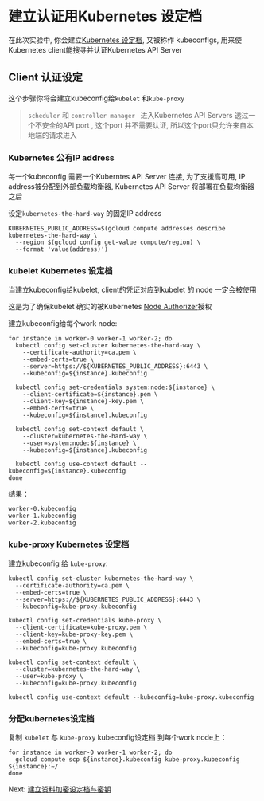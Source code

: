 
# 建立认证用Kubernetes 设定档
在此次实验中, 你会建立[Kubernetes 设定档](https://kubernetes.io/docs/concepts/configuration/organize-cluster-access-kubeconfig/), 又被称作 kubeconfigs, 用来使Kubernetes client能搜寻并认证Kubernetes API Server


## Client 认证设定
这个步骤你将会建立kubeconfig给`kubelet` 和`kube-proxy`

> `scheduler` 和 `controller manager ` 进入Kubernetes API Servers 透过一个不安全的API port , 这个port 并不需要认证, 所以这个port只允许来自本地端的请求进入

### Kubernetes 公有IP address
每一个kubeconfig 需要一个Kuberntes API Server 连接, 为了支援高可用, IP address被分配到外部负载均衡器, Kubernetes API Server 将部署在负载均衡器之后

设定`kubernetes-the-hard-way` 的固定IP address

```
KUBERNETES_PUBLIC_ADDRESS=$(gcloud compute addresses describe kubernetes-the-hard-way \
  --region $(gcloud config get-value compute/region) \
  --format 'value(address)')
```

### kubelet Kubernetes 设定档

当建立kubeconfig给kubelet, client的凭证对应到kubelet 的 node 一定会被使用

这是为了确保kubelet 确实的被Kubernetes [Node Authorizer](https://kubernetes.io/docs/admin/authorization/node/)授权

建立kubeconfig给每个work node:

```
for instance in worker-0 worker-1 worker-2; do
  kubectl config set-cluster kubernetes-the-hard-way \
    --certificate-authority=ca.pem \
    --embed-certs=true \
    --server=https://${KUBERNETES_PUBLIC_ADDRESS}:6443 \
    --kubeconfig=${instance}.kubeconfig

  kubectl config set-credentials system:node:${instance} \
    --client-certificate=${instance}.pem \
    --client-key=${instance}-key.pem \
    --embed-certs=true \
    --kubeconfig=${instance}.kubeconfig

  kubectl config set-context default \
    --cluster=kubernetes-the-hard-way \
    --user=system:node:${instance} \
    --kubeconfig=${instance}.kubeconfig

  kubectl config use-context default --kubeconfig=${instance}.kubeconfig
done
```
结果：

```
worker-0.kubeconfig
worker-1.kubeconfig
worker-2.kubeconfig
```

### kube-proxy Kubernetes 设定档

建立kubeconfig 给 `kube-proxy`:

```
kubectl config set-cluster kubernetes-the-hard-way \
  --certificate-authority=ca.pem \
  --embed-certs=true \
  --server=https://${KUBERNETES_PUBLIC_ADDRESS}:6443 \
  --kubeconfig=kube-proxy.kubeconfig
```

```
kubectl config set-credentials kube-proxy \
  --client-certificate=kube-proxy.pem \
  --client-key=kube-proxy-key.pem \
  --embed-certs=true \
  --kubeconfig=kube-proxy.kubeconfig
```

```
kubectl config set-context default \
  --cluster=kubernetes-the-hard-way \
  --user=kube-proxy \
  --kubeconfig=kube-proxy.kubeconfig
```

```
kubectl config use-context default --kubeconfig=kube-proxy.kubeconfig
```

### 分配kubernetes设定档

复制 `kubelet` 与 `kube-proxy` kubeconfig设定档 到每个work node上：

```
for instance in worker-0 worker-1 worker-2; do
  gcloud compute scp ${instance}.kubeconfig kube-proxy.kubeconfig ${instance}:~/
done
```



Next: [建立资料加密设定档与密钥](06-data-encryption-keys.md)
